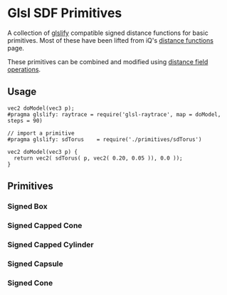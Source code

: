 # Glsl SDF Primitives #
A collection of [glslify](https://github.com/stackgl/glslify) compatible signed distance functions for basic primitives. Most of these have been lifted from iQ's [distance functions](http://iquilezles.org/www/articles/distfunctions/distfunctions.html) page.

These primitives can be combined and modified using [distance field operations](https://github.com/marklundin/glsl-sdf-ops).

## Usage ##
```
vec2 doModel(vec3 p);
#pragma glslify: raytrace = require('glsl-raytrace', map = doModel, steps = 90)

// import a primitive
#pragma glslify: sdTorus 	= require('./primitives/sdTorus')

vec2 doModel(vec3 p) {
  return vec2( sdTorus( p, vec2( 0.20, 0.05 )), 0.0 ));
}
```

## Primitives ##

### Signed Box ###

### Signed Capped Cone ###

### Signed Capped Cylinder ###

### Signed Capsule ###

### Signed Cone ###





